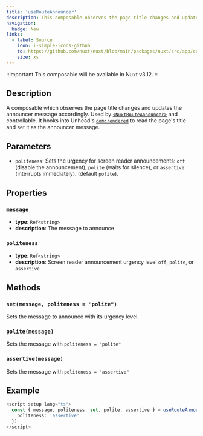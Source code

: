 ```yaml
---
title: 'useRouteAnnouncer'
description: This composable observes the page title changes and updates the announcer message accordingly.
navigation:
  badge: New
links:
  - label: Source
    icon: i-simple-icons-github
    to: https://github.com/nuxt/nuxt/blob/main/packages/nuxt/src/app/composables/route-announcer.ts
    size: xs
---
```


::important
This composable will be available in Nuxt v3.12.
::

## Description

A composable which observes the page title changes and updates the announcer message accordingly. Used by [`<NuxtRouteAnnouncer>`](/docs/api/components/nuxt-route-announcer) and controllable.
It hooks into Unhead's [`dom:rendered`](https://unhead.unjs.io/api/core/hooks#dom-hooks) to read the page's title and set it as the announcer message.

## Parameters

- `politeness`: Sets the urgency for screen reader announcements: `off` (disable the announcement), `polite` (waits for silence), or `assertive` (interrupts immediately).  (default `polite`).

## Properties

### `message`

- **type**: `Ref<string>`
- **description**: The message to announce

### `politeness`

- **type**: `Ref<string>`
- **description**: Screen reader announcement urgency level `off`, `polite`, or `assertive`

## Methods

### `set(message, politeness = "polite")`

Sets the message to announce with its urgency level.

### `polite(message)`

Sets the message with `politeness = "polite"`

### `assertive(message)`

Sets the message with `politeness = "assertive"`

## Example

```ts
<script setup lang="ts">
  const { message, politeness, set, polite, assertive } = useRouteAnnouncer({
    politeness: 'assertive'
  })
</script>
```
